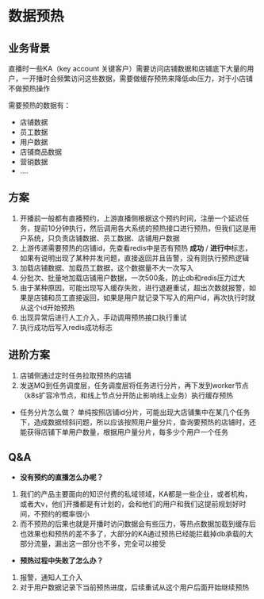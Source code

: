 # 数据预热

## 业务背景
直播时一些KA（key account 关键客户）需要访问店铺数据和店铺底下大量的用户，一开播时会频繁访问这些数据，需要做缓存预热来降低db压力，对于小店铺不做预热操作

需要预热的数据有：
- 店铺数据
- 员工数据
- 用户数据
- 店铺商品数据
- 营销数据
- ....


## 方案
1. 开播前一般都有直播预约，上游直播侧根据这个预约时间，注册一个延迟任务，提前10分钟执行，然后调用各大系统的预热接口进行预热，但我们这是用户系统，只负责店铺数据、员工数据、店铺用户数据
2. 上游传递需要预热的店铺id，先查看redis中是否有预热 **成功** / **进行中**标志，如果有说明出现了某种并发问题，直接返回并且告警，没有则执行预热逻辑
3. 加载店铺数据、加载员工数据，这个数据量不大一次写入
4. 分批次、批量地加载店铺用户数据，一次500条，防止db和redis压力过大
5. 由于某种原因，可能出现写入缓存失败，进行退避重试，超出次数就报警，如果是店铺和员工直接返回，如果是用户就记录下写入的用户id，再次执行时就从这个id开始预热
6. 出现异常后进行人工介入，手动调用预热接口执行重试
7. 执行成功后写入redis成功标志



## 进阶方案

1. 店铺侧通过定时任务拉取预热的店铺
2. 发送MQ到任务调度层，任务调度层将任务进行分片，再下发到worker节点（k8s扩容冷节点，和线上节点分开防止影响线上业务）执行缓存预热

- 任务分片怎么做？
单纯按照店铺id分片，可能出现大店铺集中在某几个任务下，造成数据倾斜问题，所以应该按照用户量分片，查询要预热的店铺时，还能获得店铺下单用户数量，根据用户量分片，每多少个用户一个任务


## Q&A

- **没有预约的直播怎么办呢？**

1. 我们的产品主要面向的知识付费的私域领域，KA都是一些企业，或者机构，或者大v，他们开播都是有计划的，会和他们的用户和我们这提前规划好时间，不预约的概率很小
2. 而不预热的后果也就是开播时访问数据会有些压力，等热点数据加载到缓存后也效果也和预热的差不多了，大部分的KA通过预热已经能拦截掉db承载的大部分流量，漏出这一部分也不多，完全可以接受


- **预热过程中失败了怎么办？**

1. 报警，通知人工介入
2. 对于用户数据记录下当前预热进度，后续重试从这个用户后面开始继续预热



